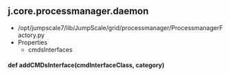 ## j.core.processmanager.daemon

- /opt/jumpscale7/lib/JumpScale/grid/processmanager/ProcessmanagerFactory.py
- Properties
    - cmdsInterfaces

#### def addCMDsInterface(cmdInterfaceClass, category) 

